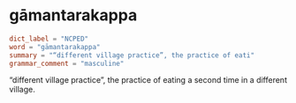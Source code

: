 # gāmantarakappa

``` toml
dict_label = "NCPED"
word = "gāmantarakappa"
summary = "“different village practice”, the practice of eati"
grammar_comment = "masculine"
```

“different village practice”, the practice of eating a second time in a different village.

